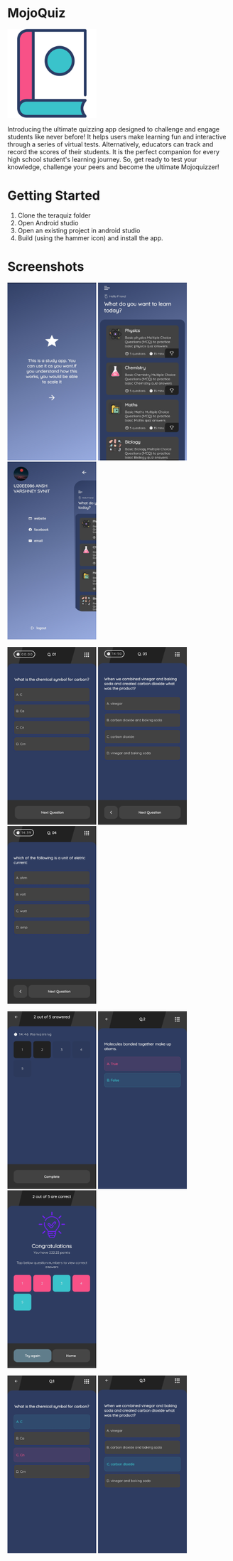 # MojoQuiz
<img src="https://github.com/Ansh86/MojoQuiz/blob/master/app_splash_logo.png" width="200" height="200">

Introducing the ultimate quizzing app designed to challenge and engage students like never before! It  helps users make learning fun and interactive through a series of virtual tests. Alternatively, educators can track and record the scores of their students. It is the perfect companion for every high school student's learning journey. So, get ready to test your knowledge, challenge your peers and become the ultimate Mojoquizzer!

# Getting Started
1. Clone the teraquiz folder
2. Open Android studio
3. Open an existing project in android studio
4. Build (using the hammer icon) and install the app.


# Screenshots 

<img src="https://github.com/Ansh86/MojoQuiz/blob/master/dark/1.jpg" width="200" height="400">  <img src="https://github.com/Ansh86/MojoQuiz/blob/master/dark/2.jpg" width="200" height="400">  <img src="https://github.com/Ansh86/MojoQuiz/blob/master/dark/3.jpg" width="200" height="400">  

<img src="https://github.com/Ansh86/MojoQuiz/blob/master/dark/4.jpg" width="200" height="400">  <img src="https://github.com/Ansh86/MojoQuiz/blob/master/dark/5.jpg" width="200" height="400">  <img src="https://github.com/Ansh86/MojoQuiz/blob/master/dark/6.jpg" width="200" height="400"> 

<img src="https://github.com/Ansh86/MojoQuiz/blob/master/dark/7.jpg" width="200" height="400">  <img src="https://github.com/Ansh86/MojoQuiz/blob/master/dark/8.jpg" width="200" height="400">  <img src="https://github.com/Ansh86/MojoQuiz/blob/master/dark/9.jpg" width="200" height="400">

<img src="https://github.com/Ansh86/MojoQuiz/blob/master/dark/10.jpg" width="200" height="400"> <img src="https://github.com/Ansh86/MojoQuiz/blob/master/dark/11.jpg" width="200" height="400">  
